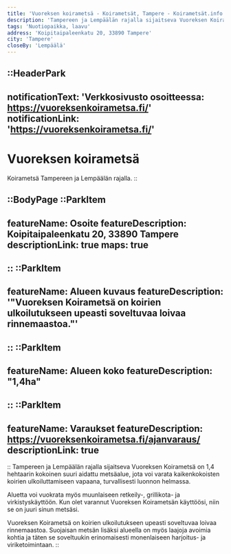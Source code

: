 ```yaml
---
title: 'Vuoreksen koirametsä - Koirametsät, Tampere - Koirametsät.info'
description: 'Tampereen ja Lempäälän rajalla sijaitseva Vuoreksen Koirametsä on 1,4 hehtaarin kokoinen suuri aidattu metsäalue, jota voi varata kaikenkokoisten koirien ulkoiluttamiseen vapaana, turvallisesti luonnon helmassa.'
tags: 'Nuotiopaikka, laavu'
address: 'Koipitaipaleenkatu 20, 33890 Tampere'
city: 'Tampere'
closeBy: 'Lempäälä'
---
```


::HeaderPark
---
notificationText: 'Verkkosivusto osoitteessa: https://vuoreksenkoirametsa.fi/'
notificationLink: 'https://vuoreksenkoirametsa.fi/'
---
# Vuoreksen koirametsä
Koirametsä Tampereen ja Lempäälän rajalla.
::

::BodyPage
::ParkItem
---
featureName: Osoite
featureDescription: Koipitaipaleenkatu 20, 33890 Tampere
descriptionLink: true
maps: true
---
::
::ParkItem
---
featureName: Alueen kuvaus
featureDescription: '"Vuoreksen Koirametsä on koirien ulkoilutukseen upeasti soveltuvaa loivaa rinnemaastoa."'
---
::
::ParkItem
---
featureName: Alueen koko
featureDescription: "1,4ha"
---
::
::ParkItem
---
featureName: Varaukset
featureDescription: https://vuoreksenkoirametsa.fi/ajanvaraus/
descriptionLink: true
---
::
Tampereen ja Lempäälän rajalla sijaitseva Vuoreksen Koirametsä on 1,4 hehtaarin kokoinen suuri aidattu metsäalue, jota voi varata kaikenkokoisten koirien ulkoiluttamiseen vapaana, turvallisesti luonnon helmassa.

Aluetta voi vuokrata myös muunlaiseen retkeily-, grillikota- ja virkistyskäyttöön. Kun olet varannut Vuoreksen Koirametsän käyttöösi, niin se on juuri sinun metsäsi.

Vuoreksen Koirametsä on koirien ulkoilutukseen upeasti soveltuvaa loivaa rinnemaastoa. Suojaisan metsän lisäksi alueella on myös laajoja avoimia kohtia ja täten se soveltuukin erinomaisesti monenlaiseen harjoitus- ja viriketoimintaan.
::